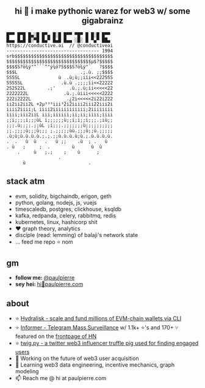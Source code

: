 <h2 align="center">hi 👋 i make pythonic warez for web3 w/ some gigabrainz</h2> 

```
█▀▀ █▀█ █▄░█ █▀▄ █░█ █▀▀ ▀█▀ █ █░█ █▀▀
█▄▄ █▄█ █░▀█ █▄▀ █▄█ █▄▄ ░█░ █ ▀▄▀ ██▄
https://conductive.ai  // @conductiveai
---------------------------------- 1994      
srb$$$$$$$$$$$$$$$$$$$$$$$$$$$$$$$$$$$$
$$$$$$$$$$$$$$$$$$$$$$$$$$$$$$$µ$?$$$$$
$$$$S?ö¾ý"^```^"ý¾ö?S$$$S?ö¾ý"`   ?$$$$
$$$L                       .;.ù. ;;$$$$
SSSSL              ù  .ù;ù;;iii<<222SSS
SSSSSL              .ù.ù .;;;;ii<<22222
2S2S22L        .;'     .ù.;.ù;ii<<<<<22
2222222L             .ù.;.ùiii<<<<<2222
222i2222L            _.¿2i<<<<<2i22i222
ii2ii2ii2L +2µ³³³iii³2i2iiii2iii22iii2i
iiii2iiii;L iiii2iiiiiiiiiiii;2iiiiiiii
iiii;iii2iiL iii;iiiiii;ii;ii;iiii;iiii
;;i;;;;i;;;ùL i;;;;;;ù;;i;i;;i;;;.;iù;;
;;;.ù;;;;.;;ùL ;i;;;.;;;;;;;ù;;;;;;;;;;
;;.;;;;ù;;;ù;;; ;.;;;;;ùù.;;;ù;;ù.;;;;;
.ù;ù;ù.ù.ù.ù.;.;.;;ù.ù.ù.ù;ù.;.ù.ù.ù.ù.
.  .   ù  ù   .   ù ;;    .ù  ; .   ù
. ù   ;     ;  .        ù      ù  ù
    .     ù   ;.;    ;    ù      ;
                   .
      ù                       .
```
## stack atm

- evm, solidity, bigchaindb, erigon, geth
- python, golang, nodejs, js, vuejs
- timescaledb, postgres, clickhouse, ksqldb
- kafka, redpanda, celery, rabbitmq, redis
- kubernetes, linux, hashicorp shit
- ❤️ graph theory, analytics
- disciple (read: lemming) of balaji's network state
- ... feed me repo ⭐️ nom


## gm

<ul>
  <li><b>follow me: </b> <a href="https://twitter.com/paulpierre" target="_blank">@paulpierre</a></li>
  <li><b>sey hei: </b> <a href="#">hi🍜paulpierre.com</a></li>
</ul>


## about
- ⭐️ [Hydralisk - scale and fund millions of EVM-chain wallets via CLI](https://github.com/paulpierre/hydralisk)
- ⭐️ [Informer - Telegram Mass Surveillance](https://github.com/paulpierre/informer) w/ 1.1k+ ⭐️'s and 170+ ⑂ featured on the [frontpage of HN](https://news.ycombinator.com/item?id=21750353)
- ⭐️ [twig.py - a twitter web3 influencer truffle pig used for finding engaged users](https://github.com/paulpierre/twig)
- 🔭  Working on the future of web3 user acquisition
- 🌱  Learning web3 data engineering, incentive mechanics, graph modeling
- 📫  Reach me @ hi at paulpierre.com


